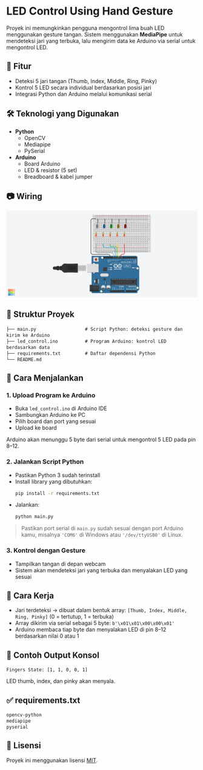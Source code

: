 # LED Control Using Hand Gesture

Proyek ini memungkinkan pengguna mengontrol lima buah LED menggunakan gesture tangan. Sistem menggunakan **MediaPipe** untuk mendeteksi jari yang terbuka, lalu mengirim data ke Arduino via serial untuk mengontrol LED.

## 🎯 Fitur

- Deteksi 5 jari tangan (Thumb, Index, Middle, Ring, Pinky)
- Kontrol 5 LED secara individual berdasarkan posisi jari
- Integrasi Python dan Arduino melalui komunikasi serial

## 🛠️ Teknologi yang Digunakan

- **Python**
  - OpenCV
  - Mediapipe
  - PySerial
- **Arduino**
  - Board Arduino
  - LED & resistor (5 set)
  - Breadboard & kabel jumper

## 📷 Wiring
![Wiring Diagram](wiring.png)


## 📁 Struktur Proyek

```
├── main.py                  # Script Python: deteksi gesture dan kirim ke Arduino
├── led_control.ino          # Program Arduino: kontrol LED berdasarkan data
├── requirements.txt         # Daftar dependensi Python
└── README.md
```

## 🚀 Cara Menjalankan

### 1. Upload Program ke Arduino

- Buka `led_control.ino` di Arduino IDE
- Sambungkan Arduino ke PC
- Pilih board dan port yang sesuai
- Upload ke board

Arduino akan menunggu 5 byte dari serial untuk mengontrol 5 LED pada pin 8–12.

### 2. Jalankan Script Python

- Pastikan Python 3 sudah terinstall
- Install library yang dibutuhkan:
  ```bash
  pip install -r requirements.txt
  ```
- Jalankan:
  ```bash
  python main.py
  ```

> Pastikan port serial di `main.py` sudah sesuai dengan port Arduino kamu, misalnya `'COM6'` di Windows atau `'/dev/ttyUSB0'` di Linux.

### 3. Kontrol dengan Gesture

- Tampilkan tangan di depan webcam
- Sistem akan mendeteksi jari yang terbuka dan menyalakan LED yang sesuai

## 🧐 Cara Kerja

- Jari terdeteksi → dibuat dalam bentuk array: `[Thumb, Index, Middle, Ring, Pinky]` (0 = tertutup, 1 = terbuka)
- Array dikirim via serial sebagai 5 byte: `b'\x01\x01\x00\x00\x01'`
- Arduino membaca tiap byte dan menyalakan LED di pin 8–12 berdasarkan nilai 0 atau 1

## 🧪 Contoh Output Konsol

```
Fingers State: [1, 1, 0, 0, 1]
```

LED thumb, index, dan pinky akan menyala.

## ✅ requirements.txt

```
opencv-python
mediapipe
pyserial
```

## 📄 Lisensi

Proyek ini menggunakan lisensi [MIT](LICENSE).

